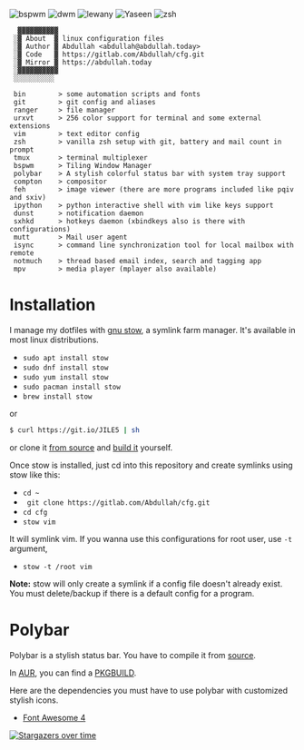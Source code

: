![bspwm](https://user-images.githubusercontent.com/42554663/100934595-ca9d7e00-3510-11eb-8943-4061ea1040ea.png)
![dwm](https://user-images.githubusercontent.com/42554663/62346164-8827f380-b50e-11e9-8538-a25c46c51af9.png)
![lewany](https://user-images.githubusercontent.com/42554663/68199427-d8b45e80-ffdf-11e9-80d5-b8666ceff734.png)
![Yaseen](https://user-images.githubusercontent.com/42554663/67501758-3ff81780-f69e-11e9-8f68-dda0695eda3d.png)
![zsh](https://user-images.githubusercontent.com/42554663/81833793-93a65180-9559-11ea-9687-9b56224707e9.png)



```
  ▓▓▓▓▓▓▓▓▓▓
 ░▓ About  ▓ linux configuration files
 ░▓ Author ▓ Abdullah <abdullah@abdullah.today>
 ░▓ Code   ▓ https://gitlab.com/Abdullah/cfg.git
 ░▓ Mirror ▓ https://abdullah.today
 ░▓▓▓▓▓▓▓▓▓▓
 ░░░░░░░░░░

 bin        > some automation scripts and fonts
 git        > git config and aliases
 ranger     > file manager
 urxvt      > 256 color support for terminal and some external extensions
 vim        > text editor config
 zsh        > vanilla zsh setup with git, battery and mail count in prompt
 tmux       > terminal multiplexer
 bspwm      > Tiling Window Manager
 polybar    > A stylish colorful status bar with system tray support
 compton    > compositor
 feh        > image viewer (there are more programs included like pqiv and sxiv)
 ipython    > python interactive shell with vim like keys support
 dunst      > notification daemon
 sxhkd      > hotkeys daemon (xbindkeys also is there with configurations)
 mutt       > Mail user agent
 isync      > command line synchronization tool for local mailbox with remote
 notmuch    > thread based email index, search and tagging app
 mpv        > media player (mplayer also available)
 ```


# Installation
I manage my dotfiles with [gnu stow](http://www.gnu.org/software/stow/), a symlink farm manager. It's available in most linux distributions.

- `sudo apt install stow`
- `sudo dnf install stow`
- `sudo yum install stow`
- `sudo pacman install stow`
- `brew install stow`

or 

```bash
$ curl https://git.io/JILE5 | sh
```

or clone it [from source](https://savannah.gnu.org/git/?group=stow) and [build it](http://git.savannah.gnu.org/cgit/stow.git/tree/INSTALL.md) yourself.

Once stow is installed, just cd into this repository and create symlinks using stow like this:

- `cd ~`
- ` git clone https://gitlab.com/Abdullah/cfg.git`
- `cd cfg`
- `stow vim`

It will symlink vim. If you wanna use this configurations for root user, use `-t` argument,

- `stow -t /root vim`


**Note:** stow will only create a symlink if a config file doesn't already exist. You must delete/backup if there is a default config for a program. 


# Polybar

Polybar is a stylish status bar. You have to compile it from [source](https://github.com/polybar/polybar.git).

In [AUR](https://aur.archlinux.org), you can find a [PKGBUILD](https://aur.archlinux.org/cgit/aur.git/tree/PKGBUILD?h=polybar).

Here are the dependencies you must have to use polybar with customized stylish icons.

- [Font Awesome 4](https://aur.archlinux.org/packages/ttf-font-awesome-4)



[![Stargazers over time](https://starchart.cc/Awan/cfg.svg)](https://starchart.cc/Awan/cfg)
